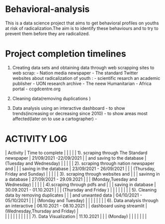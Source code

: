 # Behavioral-analysis

This is a data science project that aims to get behavioral profiles on youths at risk of radicalization.The aim is to identify these behaviours and to try to prevent them before they are radicalized.



# Project completion timelines
  
  
1. Creating data sets and obtaining data through web scrapping
    sites to web scrap: - Nation media newspaper
                       - The standard
     Twitter                  
     websites about radicalization of youth : - scientific resarch an
                                              academic publisher
                                            - UON research archive
                                            - The neew Humanitarian
                                            - Africa portal
                                            - ccgdcentre.org
2. Cleaning data(removing duplications )

3. Data analysis 
       using an interactive dashboard 
                 - to show trends(increasing or decreasing since 2010)
                 - to show areas most affected(later on to use a cartographer)
                 - 
#   ACTIVITY  LOG

|                 Activity                    | Time to complete                       |
|                                             |                                        |
| 1). scraping through The Standard newspaper |  21/09/2021 -22/09/2021                |
|           and saving to the database        | (Tuesday and Wednesday)                |
|                                             |                                        |
|  2). scraping through nation newspaper and  |                                        |
|          saving in the database             |  23/09/2021 - 26/09/2021               |
|                                             | (Thursday, Friday and Sunday)          |
|                                             |                                        |
|  3). scraping through websites and          |                                        | 
|         savinng in a database               |   27/09/2021 - 29.09.2021              |
|                                             |     (Monday,Tuesday and Wednesday)     |
|                                             |                                        |
|  4).scraping through pdfs and               |                                        |
|        saving in database                   |  30.09.2021 - 01.10.2021               |
|                                             |  (Thursday and Friday )                |
|                                             |                                        |
|                                             |                                        |
|  5). Cleaning data by removing duplicates   |                                        |
|         and unwanted data                   |   04/10/2021 - 05/10/2021              |
|                                             |  (Monday and Tuesday)                  |
|                                             |                                        |
|                                             |                                        |
|  6). Data analysis through an interactive   |   06.10.2021 - 08.10.2021              |
|       dashboard using streamlit             |   (Wednesday,Thursday and Friday)      |   
|                                             |                                        |
|                                             |                                        |
|                                             |                                        |
|  7). Data Visualization                     |   11.10.2021                           |
|                                             |   (Monday)                             |
|                                             |
|                                             |
|                                             |